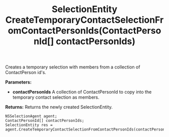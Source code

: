 ﻿---
uid: crmscript_ref_NSSelectionAgent_CreateTemporaryContactSelectionFromContactPersonIds
title: SelectionEntity CreateTemporaryContactSelectionFromContactPersonIds(ContactPersonId[] contactPersonIds)
intellisense: NSSelectionAgent.CreateTemporaryContactSelectionFromContactPersonIds
keywords: NSSelectionAgent, CreateTemporaryContactSelectionFromContactPersonIds
so.topic: reference
---

Creates a temporary selection with members from a collection of ContactPerson id's.

**Parameters:**
 - **contactPersonIds** A collection of ContactPersonId to copy into the temporary contact selection as members.

**Returns:** Returns the newly created SelectionEntity.

```crmscript
NSSelectionAgent agent;
ContactPersonId[] contactPersonIds;
SelectionEntity res = agent.CreateTemporaryContactSelectionFromContactPersonIds(contactPersonIds);
```

